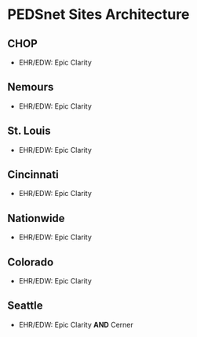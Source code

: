PEDSnet Sites Architecture
===================
## CHOP
<ul><li>EHR/EDW: Epic Clarity </li></ul>

## Nemours
<ul><li>EHR/EDW: Epic Clarity </li></ul>

## St. Louis
<ul><li>EHR/EDW: Epic Clarity </li></ul>

## Cincinnati
<ul><li>EHR/EDW: Epic Clarity </li></ul>

## Nationwide
<ul><li>EHR/EDW: Epic Clarity </li></ul>

## Colorado
<ul><li>EHR/EDW: Epic Clarity </li></ul>

## Seattle
<ul><li>EHR/EDW: Epic Clarity <b>AND</b> Cerner </li></ul>

  
  
  

